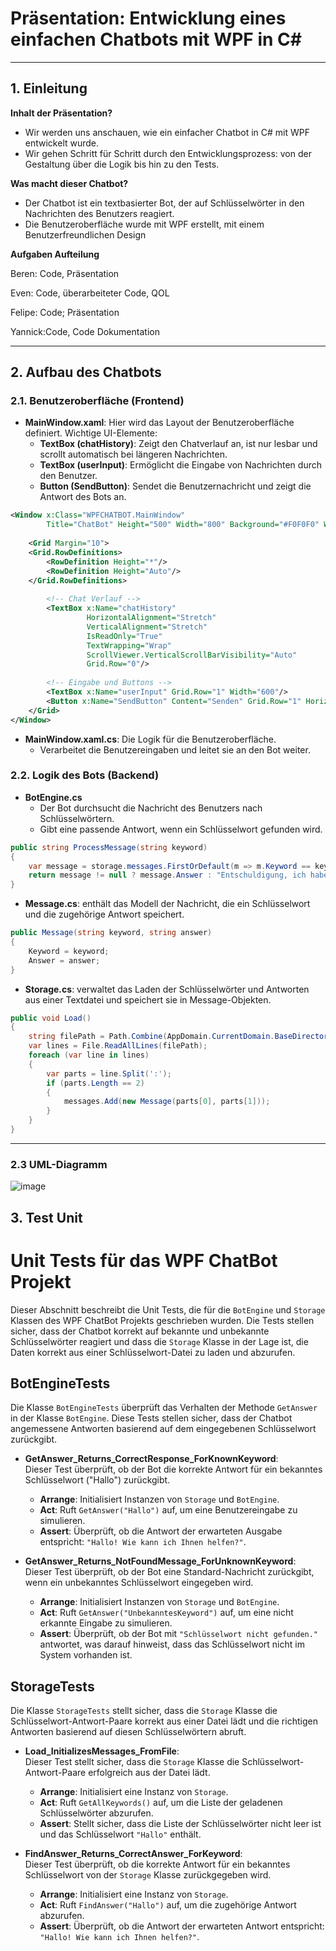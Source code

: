 # Präsentation: Entwicklung eines einfachen Chatbots mit WPF in C#
 
---
 
## 1. Einleitung
 
**Inhalt der Präsentation?**
- Wir werden uns anschauen, wie ein einfacher Chatbot in C# mit WPF entwickelt wurde.
- Wir gehen Schritt für Schritt durch den Entwicklungsprozess: von der Gestaltung über die Logik bis hin zu den Tests.
 
**Was macht dieser Chatbot?**
- Der Chatbot ist ein textbasierter Bot, der auf Schlüsselwörter in den Nachrichten des Benutzers reagiert.
- Die Benutzeroberfläche wurde mit WPF erstellt, mit einem Benutzerfreundlichen Design

**Aufgaben Aufteilung**

Beren:  Code, Präsentation

Even:   Code, überarbeiteter Code, QOL

Felipe: Code; Präsentation

Yannick:Code, Code Dokumentation
 
---
 
## 2. Aufbau des Chatbots
 
### 2.1. Benutzeroberfläche (Frontend)
- **MainWindow.xaml**: Hier wird das Layout der Benutzeroberfläche definiert.
  Wichtige UI-Elemente:
  - **TextBox (chatHistory)**: Zeigt den Chatverlauf an, ist nur lesbar und scrollt automatisch bei längeren Nachrichten.
  - **TextBox (userInput)**: Ermöglicht die Eingabe von Nachrichten durch den Benutzer.
  - **Button (SendButton)**: Sendet die Benutzernachricht und zeigt die Antwort des Bots an.
 
```xml
<Window x:Class="WPFCHATBOT.MainWindow"
        Title="ChatBot" Height="500" Width="800" Background="#F0F0F0" WindowStartupLocation="CenterScreen">
 
    <Grid Margin="10">
    <Grid.RowDefinitions>
        <RowDefinition Height="*"/>
        <RowDefinition Height="Auto"/>
    </Grid.RowDefinitions>
 
        <!-- Chat Verlauf -->
        <TextBox x:Name="chatHistory"
                 HorizontalAlignment="Stretch"
                 VerticalAlignment="Stretch"
                 IsReadOnly="True"
                 TextWrapping="Wrap"
                 ScrollViewer.VerticalScrollBarVisibility="Auto"
                 Grid.Row="0"/>
 
        <!-- Eingabe und Buttons -->
        <TextBox x:Name="userInput" Grid.Row="1" Width="600"/>
        <Button x:Name="SendButton" Content="Senden" Grid.Row="1" HorizontalAlignment="Right" Width="100"/>
    </Grid>
</Window>
```
- **MainWindow.xaml.cs**: Die Logik für die Benutzeroberfläche.
  - Verarbeitet die Benutzereingaben und leitet sie an den Bot weiter.
 
### 2.2. Logik des Bots (Backend)
- **BotEngine.cs**
  - Der Bot durchsucht die Nachricht des Benutzers nach Schlüsselwörtern.
  - Gibt eine passende Antwort, wenn ein Schlüsselwort gefunden wird.
 
```csharp
public string ProcessMessage(string keyword)
{
    var message = storage.messages.FirstOrDefault(m => m.Keyword == keyword);
    return message != null ? message.Answer : "Entschuldigung, ich habe das nicht verstanden.";
}
```
 
- **Message.cs**: enthält das Modell der Nachricht, die ein Schlüsselwort und die zugehörige Antwort speichert.
 
```csharp
public Message(string keyword, string answer)
{
    Keyword = keyword;
    Answer = answer;
}
```
 
- **Storage.cs**: verwaltet das Laden der Schlüsselwörter und Antworten aus einer Textdatei und speichert sie in Message-Objekten.
 
```csharp
public void Load()
{
    string filePath = Path.Combine(AppDomain.CurrentDomain.BaseDirectory, "keywords.txt");
    var lines = File.ReadAllLines(filePath);
    foreach (var line in lines)
    {
        var parts = line.Split(':');
        if (parts.Length == 2)
        {
            messages.Add(new Message(parts[0], parts[1]));
        }
    }
}
```
 
---
 
### 2.3 UML-Diagramm
 
![image](https://github.com/user-attachments/assets/25e17c22-d707-4bbb-83a3-2a721926361c)


## 3. Test Unit
 # Unit Tests für das WPF ChatBot Projekt
 
Dieser Abschnitt beschreibt die Unit Tests, die für die `BotEngine` und `Storage` Klassen des WPF ChatBot Projekts geschrieben wurden. Die Tests stellen sicher, dass der Chatbot korrekt auf bekannte und unbekannte Schlüsselwörter reagiert und dass die `Storage` Klasse in der Lage ist, die Daten korrekt aus einer Schlüsselwort-Datei zu laden und abzurufen.
 
## BotEngineTests
 
Die Klasse `BotEngineTests` überprüft das Verhalten der Methode `GetAnswer` in der Klasse `BotEngine`. Diese Tests stellen sicher, dass der Chatbot angemessene Antworten basierend auf dem eingegebenen Schlüsselwort zurückgibt.
 
- **GetAnswer_Returns_CorrectResponse_ForKnownKeyword**:  
  Dieser Test überprüft, ob der Bot die korrekte Antwort für ein bekanntes Schlüsselwort ("Hallo") zurückgibt.
  - **Arrange**: Initialisiert Instanzen von `Storage` und `BotEngine`.
  - **Act**: Ruft `GetAnswer("Hallo")` auf, um eine Benutzereingabe zu simulieren.
  - **Assert**: Überprüft, ob die Antwort der erwarteten Ausgabe entspricht: `"Hallo! Wie kann ich Ihnen helfen?"`.
 
- **GetAnswer_Returns_NotFoundMessage_ForUnknownKeyword**:  
  Dieser Test überprüft, ob der Bot eine Standard-Nachricht zurückgibt, wenn ein unbekanntes Schlüsselwort eingegeben wird.
  - **Arrange**: Initialisiert Instanzen von `Storage` und `BotEngine`.
  - **Act**: Ruft `GetAnswer("UnbekanntesKeyword")` auf, um eine nicht erkannte Eingabe zu simulieren.
  - **Assert**: Überprüft, ob der Bot mit `"Schlüsselwort nicht gefunden."` antwortet, was darauf hinweist, dass das Schlüsselwort nicht im System vorhanden ist.
 
## StorageTests
 
Die Klasse `StorageTests` stellt sicher, dass die `Storage` Klasse die Schlüsselwort-Antwort-Paare korrekt aus einer Datei lädt und die richtigen Antworten basierend auf diesen Schlüsselwörtern abruft.
 
- **Load_InitializesMessages_FromFile**:  
  Dieser Test stellt sicher, dass die `Storage` Klasse die Schlüsselwort-Antwort-Paare erfolgreich aus der Datei lädt.
  - **Arrange**: Initialisiert eine Instanz von `Storage`.
  - **Act**: Ruft `GetAllKeywords()` auf, um die Liste der geladenen Schlüsselwörter abzurufen.
  - **Assert**: Stellt sicher, dass die Liste der Schlüsselwörter nicht leer ist und das Schlüsselwort `"Hallo"` enthält.
 
- **FindAnswer_Returns_CorrectAnswer_ForKeyword**:  
  Dieser Test überprüft, ob die korrekte Antwort für ein bekanntes Schlüsselwort von der `Storage` Klasse zurückgegeben wird.
  - **Arrange**: Initialisiert eine Instanz von `Storage`.
  - **Act**: Ruft `FindAnswer("Hallo")` auf, um die zugehörige Antwort abzurufen.
  - **Assert**: Überprüft, ob die Antwort der erwarteten Antwort entspricht: `"Hallo! Wie kann ich Ihnen helfen?"`.

 
